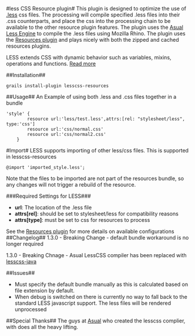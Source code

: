 #less CSS Resource plugin#
This plugin is designed to optimize the use of <a href="http://www.lesscss.org">.less</a> css files. The processing will compile specified .less files into their .css counterparts, and place the css into the processing chain to be available to the other resource plugin features. The plugin uses the <a href="http://www.asual.com/lesscss/">Asual Less Engine</a> to compile the .less files using Mozilla Rhino. The plugin uses the <a href="http://www.grails.org/plugin/resources">Resources plugin</a> and plays nicely with both the zipped and cached resources plugins.

LESS extends CSS with dynamic behavior such as variables, mixins, operations and functions. <a href="http://www.lesscss.org">Read more</a>


##Installation##
<pre><code>grails install-plugin lesscss-resources</code></pre>

##Usage##
An Example of using both .less and .css files together in a bundle
<pre><code>'style' {
        resource url:'less/test.less',attrs:[rel: "stylesheet/less", type:'css']
        resource url:'css/normal.css'
        resource url:'css/normal2.css'
    }
</code></pre>

#Import#
LESS supports importing of other less/css files. This is supported in lesscss-resources
<pre><code>@import 'imported_style.less';
</code></pre>
Note that the files to be imported are not part of the resources bundle, so any changes will not trigger a rebuild of the resource.

###Required Settings for LESS###
<ul>
<li><b>url</b>: The location of the .less file</li>
<li><b>attrs[rel]</b>: should be set to stylesheet/less for compatibility reasons</li>
<li><b>attrs[type]</b>: must be set to css for resources to process</li>
</ul>


See the <a href="http://www.grails.org/plugin/resources">Resources plugin</a> for more details on available configurations
##Changelog##
1.3.0 - Breaking Change - default bundle workaround is no longer required

1.3.0 - Breaking Chnage - Asual LessCSS compiler has been replaced with <a href="https://github.com/marceloverdijk/lesscss-java">lesscss-java</a>

##Issues##
<ul>
    <li>Must specify the default bundle manually as this is calculated based on file extension by default.</li>
    <li>When debug is switched on there is currently no way to fall back to the standard LESS javascript support. The less files will be rendered unprocessed</li>
</ul>

##Special Thanks##
The guys at <a href="http://www.asual.com/">Asual<a> who created the lesscss complier, with does all the heavy lifting.